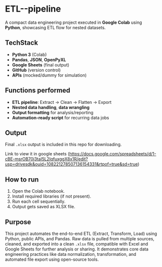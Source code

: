 # ETL--pipeline 

A compact data engineering project executed in **Google Colab** using **Python**, showcasing ETL flow for nested datasets.

##  TechStack
- **Python 3** (Colab)
- **Pandas**, **JSON**, **OpenPyXL**
- **Google Sheets** (final output)
- **GitHub** (version control)
- **APIs** (mocked/dummy for simulation)

##  Functions performed 
- **ETL pipeline**: Extract → Clean → Flatten → Export  
- **Nested data handling**, **data wrangling**
- **Output formatting** for analysis/reporting
- **Automation-ready script** for recurring data jobs

##  Output
Final `.xlsx` output is included in this repo for downloading.

Link to view it in google sheets (https://docs.google.com/spreadsheets/d/1-cBE-msrOB70j3taI5L2IqfuxggX8x1R/edit?usp=drivesdk&ouid=108221278507136154331&rtpof=true&sd=true)


##  How to run
1. Open the Colab notebook.
2. Install required libraries (if not present).
3. Run each cell sequentially.
4. Output gets saved as XLSX file.


## Purpose
 This project automates the end-to-end ETL (Extract, Transform, Load) using Python, public APIs, and Pandas. Raw data is pulled from multiple sources, cleaned, and exported into a clean `.xlsx` file, compatible with Excel and Google Sheets for further analysis or sharing. It demonstrates core data engineering practices like data normalization, transformation, and automated file export using open-source tools.
